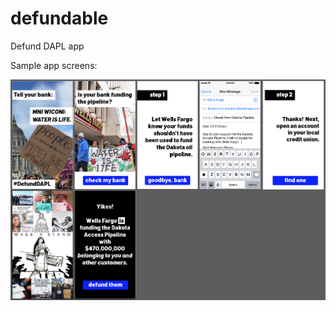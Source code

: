 # defundable

Defund DAPL app

Sample app screens:

![Defundable](https://github.com/techieshark/defundable/raw/master/docs/mocks.png)

